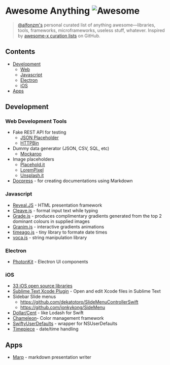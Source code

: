 # Awesome Anything ![Awesome](https://cdn.rawgit.com/sindresorhus/awesome/d7305f38d29fed78fa85652e3a63e154dd8e8829/media/badge.svg)

> [@alfonzm's](http://github.com/AlfonzM) personal curated list of anything awesome—libraries, tools, frameworks, microframeworks, useless stuff, whatever. Inspired by [awesome-x curation lists](https://github.com/sindresorhus/awesome) on GitHub.

## Contents

- [Development](#development)
    - [Web](#web-development-tools)
    - [Javascript](#javascript)
    - [Electron](#electron)
    - [iOS](#ios)
- [Apps](#apps)

## Development

### Web Development Tools
- Fake REST API for testing
	- [JSON Placeholder](http://jsonplaceholder.typicode.com)
	- [HTTPBin](http://httpbin.org)
- Dummy data generator (JSON, CSV, SQL, etc)
	- [Mockaroo](https://www.mockaroo.com)
- Image placeholders
	- [Placehold.it](http://www.placehold.it)
	- [LoremPixel](http://lorempixel.com)
	- [Unsplash.it](https://unsplash.it)
- [Docpress](https://github.com/docpress/docpress) - for creating documentations using Markdown

### Javascript
- [Reveal.JS](https://github.com/hakimel/reveal.js) - HTML presentation framework
- [Cleave.js](http://nosir.github.io/cleave.js/) - format input text while typing
- [Grade.js](http://benhowdle.im/grade/) - produces complimentary gradients generated from the top 2 dominant colours in supplied images
- [Granim.js](https://sarcadass.github.io/granim.js/index.html) - interactive gradients animations
- [timeago.js](https://github.com/hustcc/timeago.js) - tiny library to formate date times
- [voca.js](https://vocajs.com) - string manipulation library

### Electron
- [PhotonKit](http://photonkit.com) - Electron UI components

### iOS
- [33 iOS open source libraries](https://medium.com/app-coder-io/33-ios-open-source-libraries-that-will-dominate-2017-4762cf3ce449)
- [Sublime Text Xcode Plugin](https://github.com/ryanmeisters/Xcode-Plugin-Open-Sublime-Text) - Open and edit Xcode files in Sublime Text
- Sidebar Slide menus
	- https://github.com/dekatotoro/SlideMenuControllerSwift
	- https://github.com/jonkykong/SideMenu
- [Dollar/Cent](https://www.dollarswift.org/) - like Lodash for Swift
- [Chameleon](https://github.com/ViccAlexander/Chameleon)- Color management framework
- [SwiftyUserDefaults](https://github.com/radex/SwiftyUserDefaults) - wrapper for NSUserDefaults
- [Timepiece](https://github.com/naoty/Timepiece) - date/time handling

## Apps
- [Marp](https://github.com/yhatt/marp) - markdown presentation writer
